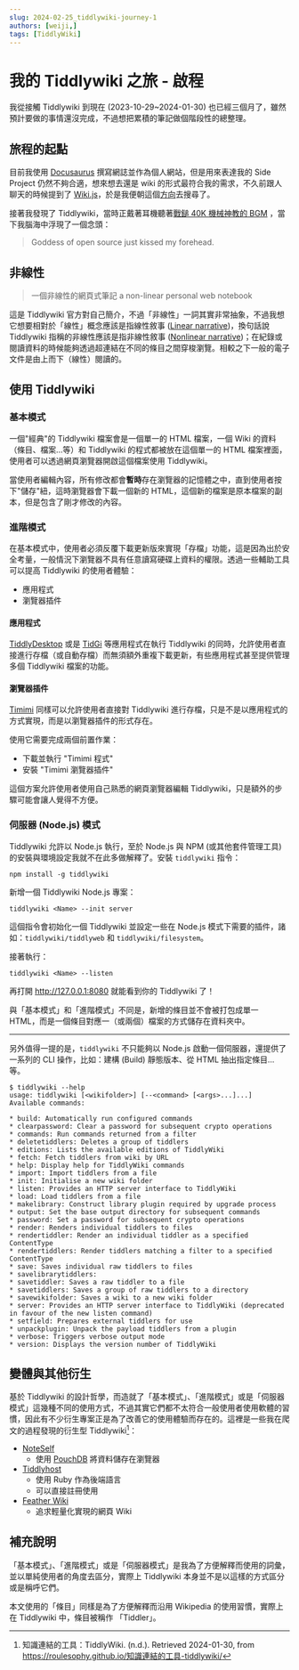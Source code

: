 ```yaml
---
slug: 2024-02-25_tiddlywiki-journey-1
authors: [weiji,]
tags: [TiddlyWiki]
--- 
```


# 我的 Tiddlywiki 之旅 - 啟程

我從接觸 Tiddlywiki 到現在 (2023-10-29~2024-01-30) 也已經三個月了，雖然預計要做的事情還沒完成，不過想把累積的筆記做個階段性的總整理。

## 旅程的起點

目前我使用 [Docusaurus](https://docusaurus.io/) 撰寫網誌並作為個人網站，但是用來表達我的 Side Project 仍然不夠合適，想來想去還是 wiki 的形式最符合我的需求，不久前跟人聊天的時候提到了 [Wiki.js](https://js.wiki/)，於是我便朝這個[方向](https://alternativeto.net/software/wiki-js/)去搜尋了。

接著我發現了 Tiddlywiki，當時正戴著耳機聽著[戰鎚 40K 機械神教的 BGM](https://www.youtube.com/watch?v=ztzq05IzYds) ，當下我腦海中浮現了一個念頭：

> Goddess of open source just kissed my forehead.

## 非線性

> 一個非線性的網頁式筆記
> a non-linear personal web notebook

這是 Tiddlywiki 官方對自己簡介，不過「非線性」一詞其實非常抽象，不過我想它想要相對於「線性」概念應該是指線性敘事 ([Linear narrative](https://en.wikipedia.org/wiki/Story_structure#Linear_narrative))，換句話說 Tiddlywiki 指稱的非線性應該是指非線性敘事 ([Nonlinear narrative](https://en.wikipedia.org/wiki/Nonlinear_narrative))；在紀錄或閱讀資料的時候能夠透過超連結在不同的條目之間穿梭瀏覽。相較之下一般的電子文件是由上而下（線性）閱讀的。

## 使用 Tiddlywiki

### 基本模式

一個"經典"的 Tiddlywiki 檔案會是一個單一的 HTML 檔案，一個 Wiki 的資料（條目、檔案...等）和 Tiddlywiki 的程式都被放在這個單一的 HTML 檔案裡面，使用者可以透過網頁瀏覽器開啟這個檔案使用 Tiddlywiki。

當使用者編輯內容，所有修改都會**暫時**存在瀏覽器的記憶體之中，直到使用者按下"儲存"紐，這時瀏覽器會下載一個新的 HTML，這個新的檔案是原本檔案的副本，但是包含了剛才修改的內容。

### 進階模式

在基本模式中，使用者必須反覆下載更新版來實現「存檔」功能，這是因為出於安全考量，一般情況下瀏覽器不具有任意讀寫硬碟上資料的權限。透過一些輔助工具可以提高 Tiddlywiki 的使用者體驗：

- 應用程式
- 瀏覽器插件

#### 應用程式

[TiddlyDesktop](https://github.com/TiddlyWiki/TiddlyDesktop) 或是 [TidGi](https://github.com/tiddly-gittly/TidGi-Desktop) 等應用程式在執行 Tiddlywiki 的同時，允許使用者直接進行存檔（或自動存檔）而無須額外重複下載更新，有些應用程式甚至提供管理多個 Tiddlywiki 檔案的功能。

#### 瀏覽器插件

[Timimi](https://github.com/ibnishak/Timimi/) 同樣可以允許使用者直接對 Tiddlywiki 進行存檔，只是不是以應用程式的方式實現，而是以瀏覽器插件的形式存在。

使用它需要完成兩個前置作業：

- 下載並執行 "Timimi 程式"
- 安裝 "Timimi 瀏覽器插件"

這個方案允許使用者使用自己熟悉的網頁瀏覽器編輯 Tiddlywiki，只是額外的步驟可能會讓人覺得不方便。

### 伺服器 (Node.js) 模式

Tiddlywiki 允許以 Node.js 執行，至於 Node.js 與 NPM (或其他套件管理工具) 的安裝與環境設定我就不在此多做解釋了。安裝 `tiddlywiki` 指令：

```shell
npm install -g tiddlywiki
```

新增一個 Tiddlywiki Node.js 專案：

```shell
tiddlywiki <Name> --init server
```

這個指令會初始化一個 Tiddlywiki 並設定一些在 Node.js 模式下需要的插件，諸如：`tiddlywiki/tiddlyweb` 和 `tiddlywiki/filesystem`。

接著執行：

```shell
tiddlywiki <Name> --listen
```

再打開 http://127.0.0.1:8080 就能看到你的 Tiddlywiki 了！

與「基本模式」和「進階模式」不同是，新增的條目並不會被打包成單一 HTML，而是一個條目對應一（或兩個）檔案的方式儲存在資料夾中。

---

另外值得一提的是，`tiddlywiki` 不只能夠以 Node.js 啟動一個伺服器，還提供了一系列的 CLI 操作，比如：建構 (Build) 靜態版本、從 HTML 抽出指定條目...等。

```shell
$ tiddlywiki --help
usage: tiddlywiki [<wikifolder>] [--<command> [<args>...]...]
Available commands:

* build: Automatically run configured commands
* clearpassword: Clear a password for subsequent crypto operations
* commands: Run commands returned from a filter
* deletetiddlers: Deletes a group of tiddlers
* editions: Lists the available editions of TiddlyWiki
* fetch: Fetch tiddlers from wiki by URL
* help: Display help for TiddlyWiki commands
* import: Import tiddlers from a file
* init: Initialise a new wiki folder
* listen: Provides an HTTP server interface to TiddlyWiki
* load: Load tiddlers from a file
* makelibrary: Construct library plugin required by upgrade process
* output: Set the base output directory for subsequent commands
* password: Set a password for subsequent crypto operations
* render: Renders individual tiddlers to files
* rendertiddler: Render an individual tiddler as a specified ContentType
* rendertiddlers: Render tiddlers matching a filter to a specified ContentType
* save: Saves individual raw tiddlers to files
* savelibrarytiddlers: 
* savetiddler: Saves a raw tiddler to a file
* savetiddlers: Saves a group of raw tiddlers to a directory
* savewikifolder: Saves a wiki to a new wiki folder
* server: Provides an HTTP server interface to TiddlyWiki (deprecated in favour of the new listen command)
* setfield: Prepares external tiddlers for use
* unpackplugin: Unpack the payload tiddlers from a plugin
* verbose: Triggers verbose output mode
* version: Displays the version number of TiddlyWiki
```

## 變體與其他衍生

基於 Tiddlywiki 的設計哲學，而造就了「基本模式」、「進階模式」或是「伺服器模式」這幾種不同的使用方式，不過其實它們都不太符合一般使用者使用軟體的習慣，因此有不少衍生專案正是為了改善它的使用體驗而存在的。這裡是一些我在爬文的過程發現的衍生型 Tiddlywiki[^variant]：

- [NoteSelf](https://noteself.org/)
  - 使用 [PouchDB](https://pouchdb.com/) 將資料儲存在瀏覽器
- [Tiddlyhost](https://tiddlyhost.com/)
  - 使用 Ruby 作為後端語言
  - 可以直接註冊使用
- [Feather Wiki](https://feather.wiki/)
  - 追求輕量化實現的網頁 Wiki

[^variant]: 知識連結的工具：TiddlyWiki. (n.d.). Retrieved 2024-01-30, from https://roulesophy.github.io/知識連結的工具-tiddlywiki/

## 補充說明

「基本模式」、「進階模式」或是「伺服器模式」是我為了方便解釋而使用的詞彙，並以單純使用者的角度去區分，實際上 Tiddlywiki 本身並不是以這樣的方式區分或是稱呼它們。

本文使用的「條目」同樣是為了方便解釋而沿用 Wikipedia 的使用習慣，實際上在 Tiddlywiki 中，條目被稱作 「Tiddler」。
